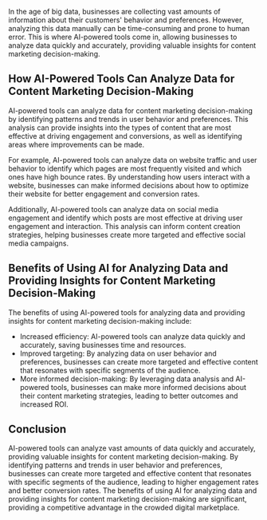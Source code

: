 

In the age of big data, businesses are collecting vast amounts of information about their customers' behavior and preferences. However, analyzing this data manually can be time-consuming and prone to human error. This is where AI-powered tools come in, allowing businesses to analyze data quickly and accurately, providing valuable insights for content marketing decision-making.

How AI-Powered Tools Can Analyze Data for Content Marketing Decision-Making
---------------------------------------------------------------------------

AI-powered tools can analyze data for content marketing decision-making by identifying patterns and trends in user behavior and preferences. This analysis can provide insights into the types of content that are most effective at driving engagement and conversions, as well as identifying areas where improvements can be made.

For example, AI-powered tools can analyze data on website traffic and user behavior to identify which pages are most frequently visited and which ones have high bounce rates. By understanding how users interact with a website, businesses can make informed decisions about how to optimize their website for better engagement and conversion rates.

Additionally, AI-powered tools can analyze data on social media engagement and identify which posts are most effective at driving user engagement and interaction. This analysis can inform content creation strategies, helping businesses create more targeted and effective social media campaigns.

Benefits of Using AI for Analyzing Data and Providing Insights for Content Marketing Decision-Making
----------------------------------------------------------------------------------------------------

The benefits of using AI-powered tools for analyzing data and providing insights for content marketing decision-making include:

* Increased efficiency: AI-powered tools can analyze data quickly and accurately, saving businesses time and resources.
* Improved targeting: By analyzing data on user behavior and preferences, businesses can create more targeted and effective content that resonates with specific segments of the audience.
* More informed decision-making: By leveraging data analysis and AI-powered tools, businesses can make more informed decisions about their content marketing strategies, leading to better outcomes and increased ROI.

Conclusion
----------

AI-powered tools can analyze vast amounts of data quickly and accurately, providing valuable insights for content marketing decision-making. By identifying patterns and trends in user behavior and preferences, businesses can create more targeted and effective content that resonates with specific segments of the audience, leading to higher engagement rates and better conversion rates. The benefits of using AI for analyzing data and providing insights for content marketing decision-making are significant, providing a competitive advantage in the crowded digital marketplace.
